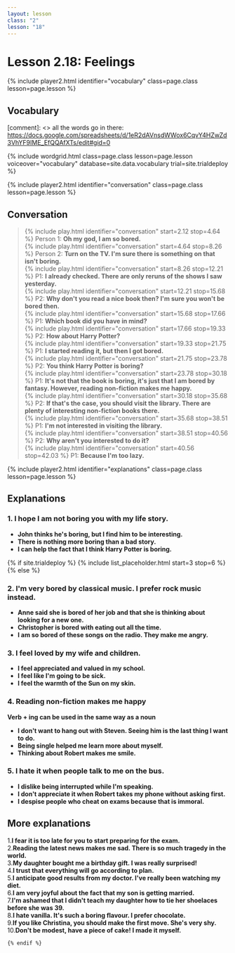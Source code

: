 ```yaml
---
layout: lesson
class: "2"
lesson: "18"
---
```



# Lesson 2.18: Feelings 

{% include player2.html identifier="vocabulary" class=page.class lesson=page.lesson %}

## Vocabulary 

[comment]: <>  all the words go in there: https://docs.google.com/spreadsheets/d/1eR2dAVnsdWWox6CqvY4HZwZd3VhYF9IME_EfQQAfXTs/edit#gid=0

{% include wordgrid.html 
		class=page.class 
		lesson=page.lesson 
		voiceover="vocabulary"
		database=site.data.vocabulary 
		trial=site.trialdeploy %}
		

{% include player2.html identifier="conversation" class=page.class lesson=page.lesson %}

## Conversation

> {% include play.html identifier="conversation" start=2.12 stop=4.64 %} Person 1: **Oh my god, I am so bored.**    
> {% include play.html identifier="conversation" start=4.64 stop=8.26 %} Person 2: **Turn on the TV. I'm sure there is something on that isn't boring.**        
> {% include play.html identifier="conversation" start=8.26 stop=12.21 %} P1: **I already checked. There are only reruns of the shows I saw yesterday.**  
> {% include play.html identifier="conversation" start=12.21 stop=15.68 %} P2: **Why don't you read a nice book then? I'm sure you won't be bored then.**  
> {% include play.html identifier="conversation" start=15.68 stop=17.66 %} P1: **Which book did you have in mind?**   
> {% include play.html identifier="conversation" start=17.66 stop=19.33 %} P2: **How about Harry Potter?**  
> {% include play.html identifier="conversation" start=19.33 stop=21.75 %} P1: **I started reading it, but then I got bored.**  
> {% include play.html identifier="conversation" start=21.75 stop=23.78 %} P2: **You think Harry Potter is boring?**  
> {% include play.html identifier="conversation" start=23.78 stop=30.18 %} P1: **It's not that the book is boring, it's just that I am bored by fantasy. However, reading non-fiction makes me happy.**  
> {% include play.html identifier="conversation" start=30.18 stop=35.68 %} P2: **If that's the case, you should visit the library. There are plenty of interesting non-fiction books there.**  
> {% include play.html identifier="conversation" start=35.68 stop=38.51 %} P1: **I'm not interested in visiting the library.**  
> {% include play.html identifier="conversation" start=38.51 stop=40.56 %} P2: **Why aren't you interested to do it?**  
> {% include play.html identifier="conversation" start=40.56 stop=42.03 %} P1: **Because I'm too lazy.**  



{% include player2.html identifier="explanations" class=page.class lesson=page.lesson %}
## Explanations


### 1. I hope I am not boring you with my life story.
- **John thinks he's boring, but I find him to be interesting.**
- **There is nothing more boring than a bad story.**
- **I can help the fact that I think Harry Potter is boring.**


{% if site.trialdeploy %}
  {% include list_placeholder.html start=3 stop=6 %}
  {% else %}


### 2. I'm very bored by classical music. I prefer rock music instead.
- **Anne said she is bored of her job and that she is thinking about looking for a new one.**
- **Christopher is bored with eating out all the time.**
- **I am so bored of these songs on the radio. They make me angry.**

### 3. I feel loved by my wife and children.
- **I feel appreciated and valued in my school.**
- **I feel like I'm going to be sick.**
- **I feel the warmth of the Sun on my skin.**

### 4. Reading non-fiction makes me happy
**Verb + ing can be used in the same way as a noun**

- **I don't want to hang out with Steven. Seeing him is the last thing I want to do.**
- **Being single helped me learn more about myself.**
- **Thinking about Robert makes me smile.**

### 5. I hate it when people talk to me on the bus.
- **I dislike being interrupted while I'm speaking.**
- **I don't appreciate it when Robert takes my phone without asking first.**
- **I despise people who cheat on exams because that is immoral.**


## More explanations

1.**I fear it is too late for you to start preparing for the exam.**  
2.**Reading the latest news makes me sad. There is so much tragedy in the world.**  
3.**My daughter bought me a birthday gift. I was really surprised!**  
4.**I trust that everything will go according to plan.**  
5.**I anticipate good results from my doctor. I've really been watching my diet.**  
6.**I am very joyful about the fact that my son is getting married.**  
7.**I'm ashamed that I didn't teach my daughter how to tie her shoelaces before she was 39.**  
8.**I hate vanilla. It's such a boring flavour. I prefer chocolate.**  
9.**If you like Christina, you should make the first move. She's very shy.**  
10.**Don't be modest, have a piece of cake! I made it myself.**  
 
	{% endif %}